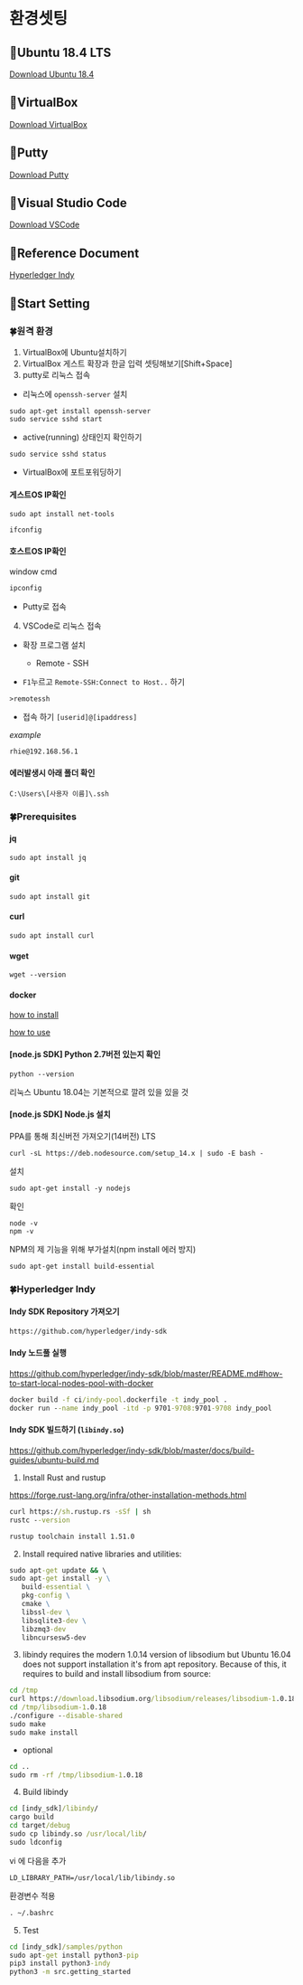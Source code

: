 # 환경셋팅

## 🌈Ubuntu 18.4 LTS

[Download Ubuntu 18.4](https://releases.ubuntu.com/bionic)

## 🌈VirtualBox

[Download VirtualBox](https://www.virtualbox.org/wiki/Downloads)

## 🌈Putty

[Download Putty](https://www.chiark.greenend.org.uk/~sgtatham/putty/latest.html)

## 🌈Visual Studio Code

[Download VSCode](https://code.visualstudio.com)

## 🌈Reference Document

[Hyperledger Indy]()

## 🌈Start Setting

### 🍀원격 환경
1. VirtualBox에 Ubuntu설치하기
2. VirtualBox 게스트 확장과 한글 입력 셋팅해보기[Shift+Space]
3. putty로 리눅스 접속
 - 리눅스에 `openssh-server` 설치
```shell
sudo apt-get install openssh-server
sudo service sshd start
```
 
 - active(running) 상태인지 확인하기
```shell
sudo service sshd status
```

 - VirtualBox에 포트포워딩하기

#### 게스트OS IP확인
```shell
sudo apt install net-tools
```
```shell
ifconfig
```
#### 호스트OS IP확인
window cmd
```cmd
ipconfig
```

 - Putty로 접속

4. VSCode로 리눅스 접속

 - 확장 프로그램 설치
    - Remote - SSH

 - `F1`누르고 `Remote-SSH:Connect to Host..` 하기
```
>remotessh
```
 - 접속 하기 `[userid]@[ipaddress]`

*example*

```
rhie@192.168.56.1
```
#### 에러발생시 아래 폴더 확인
```
C:\Users\[사용자 이름]\.ssh
```

### 🍀Prerequisites
#### jq
```
sudo apt install jq
```

#### git
```
sudo apt install git
```
#### curl
```
sudo apt install curl
```

#### wget
```
wget --version
```

#### docker
[how to install](./background/docker/docker(install).md)

[how to use](./background/docker/docker(usage).md)


#### [node.js SDK] Python 2.7버전 있는지 확인
```
python --version
```
리눅스 Ubuntu 18.04는 기본적으로 깔려 있을 있을 것

#### [node.js SDK] Node.js 설치
PPA를 통해 최신버전 가져오기(14버전) LTS
```
curl -sL https://deb.nodesource.com/setup_14.x | sudo -E bash -
```
설치
```
sudo apt-get install -y nodejs
```
확인
```
node -v
npm -v
```
NPM의 제 기능을 위해 부가설치(npm install 에러 방지)
```
sudo apt-get install build-essential
```

### 🍀Hyperledger Indy

#### Indy SDK Repository 가져오기

```cmd
https://github.com/hyperledger/indy-sdk
```

#### Indy 노드풀 실행
https://github.com/hyperledger/indy-sdk/blob/master/README.md#how-to-start-local-nodes-pool-with-docker

```cmd
docker build -f ci/indy-pool.dockerfile -t indy_pool .
docker run --name indy_pool -itd -p 9701-9708:9701-9708 indy_pool
```

#### Indy SDK 빌드하기 (`libindy.so`)
https://github.com/hyperledger/indy-sdk/blob/master/docs/build-guides/ubuntu-build.md

1. Install Rust and rustup

https://forge.rust-lang.org/infra/other-installation-methods.html

```cmd
curl https://sh.rustup.rs -sSf | sh
rustc --version
```
```cmd
rustup toolchain install 1.51.0
```

2. Install required native libraries and utilities:

```cmd
sudo apt-get update && \
sudo apt-get install -y \
   build-essential \
   pkg-config \
   cmake \
   libssl-dev \
   libsqlite3-dev \
   libzmq3-dev
   libncursesw5-dev
```
3. libindy requires the modern 1.0.14 version of libsodium but Ubuntu 16.04 does not support installation it's from apt repository. Because of this, it requires to build and install libsodium from source:

```cmd
cd /tmp 
curl https://download.libsodium.org/libsodium/releases/libsodium-1.0.18.tar.gz | tar -xz
cd /tmp/libsodium-1.0.18 
./configure --disable-shared
sudo make
sudo make install 
```

 - optional

```cmd
cd ..
sudo rm -rf /tmp/libsodium-1.0.18
```

4. Build libindy

```cmd
cd [indy_sdk]/libindy/
cargo build
cd target/debug
sudo cp libindy.so /usr/local/lib/
sudo ldconfig
```

vi 에 다음을 추가
```
LD_LIBRARY_PATH=/usr/local/lib/libindy.so
```

환경변수 적용
```cmd
. ~/.bashrc
```


5. Test

```cmd
cd [indy_sdk]/samples/python
sudo apt-get install python3-pip
pip3 install python3-indy
python3 -m src.getting_started
```